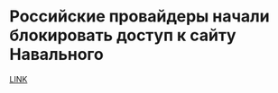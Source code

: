 # Российские провайдеры начали блокировать доступ к сайту Навального



[LINK](https://varlamov.ru/2785160.html)